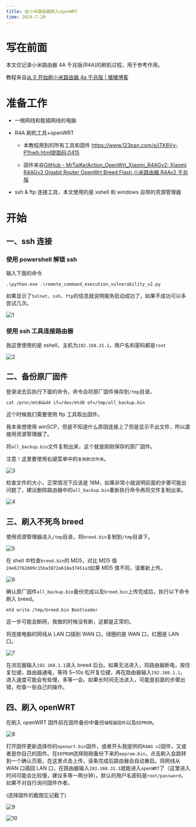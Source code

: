 ```yaml
---
title: 给小米路由器刷入openWRT
time: 2024-7-20
---
```


# 写在前面

本文仅记录小米路由器 4A 千兆版(R4A)的刷机过程，用于参考作用。

教程来自[从 0 开始刷小米路由器 4a 千兆版 | 猪猪博客](https://blog.learnonly.xyz/p/630b.html)

# 准备工作

-   一根网线和能插网线的电脑

-   R4A 刷机工具+openWRT

    -   本教程用到的所有工具和固件 https://www.123pan.com/s/iTK6Vv-P1hwh.html提取码:0415

    -   固件来自[GitHub - MrTaiKe/Action_OpenWrt_Xiaomi_R4AGv2: Xiaomi R4AGv2 Gigabit Router OpenWrt Breed Flash 小米路由器 R4Av2 千兆版](https://github.com/MrTaiKe/Action_OpenWrt_Xiaomi_R4AGv2)

-   ssh & ftp 连接工具，本文使用的是 xshell 和 windows 自带的资源管理器

# 开始

## 一、ssh 连接

### 使用 powershell 解锁 ssh

输入下面的命令

```shell
.\python.exe .\remote_command_execution_vulnerability_v2.py
```

如果显示了`telnet`、`ssh`、`ftp`的信息就说明服务启动成功了，如果不成功可以多尝试几次。

![1](/image/openWRT/1.png)

### 使用 ssh 工具连接路由器

我这里使用的是 xshell，主机为`192.168.31.1`，用户名和密码都是`root`

![2](/image/openWRT/2.png)

## 二、备份原厂固件

登录进去后执行下面的命令，命令会将原厂固件保存到`/tmp`目录。

```shell
cat /proc/mtd&&dd if=/dev/mtd0 of=/tmp/all_backup.bin
```

这个时候我们需要使用 ftp 工具取出固件。

我本来想使用 winSCP，但是不知道什么原因连接上了但是显示不出文件，所以直接用资源管理器了。

将`all_backup.bin`文件复制出来，这个就是刚刚保存的原厂固件。

注意！这里要使用右键菜单中的`复制到文件夹`。

![3](/image/openWRT/3.webp)

检查文件的大小，正常情况下应该是 16M，如果非常小就说明前面的步骤可能出问题了，建议删除路由器中的`all_backup.bin`重新执行命令再将文件复制出来。

![4](/image/openWRT/4.webp)

## 三、刷入不死鸟 breed

使用资源管理器进入`/tmp`目录，将`breed.bin`复制到`/tmp`目录下。

![5](/image/openWRT/5.webp)

在 shell 中检查`breed.bin`的 MD5，对比 MD5 值`24e62762809c15ba3872e610a37451a3`如果 MD5 值不同，请重新上传。

![6](/image/openWRT/6.png)

确认原厂固件`all_backup.bin`备份完成以及`breed.bin`上传完成后，执行以下命令刷入 breed。

```shell
mtd write /tmp/breed.bin Bootloader
```

这一步可能会断网，我做的时候没有断，这都是正常的。

将连接电脑的网线从 LAN 口插到 WAN 口，绿圈的是 WAN 口，红圈是 LAN 口。

![7](/image/openWRT/7.webp)

在浏览器输入`192.168.1.1`进入 breed 后台。如果无法进入，将路由器断电，按住复位键，路由器通电，等待 5~10s 松开复位键，再在路由器输入`192.168.1.1`，进入速度可能会有些慢，多等一会。如果长时间无法进入，可能是前面的步骤出错，检查一些自己的操作。

## 四、刷入 openWRT

在刷入 openWRT 固件前在固件备份中备份`编程器固件`以及`EEPROM`。

![8](/image/openWRT/8.webp)

打开固件更新选择你的`openwrt.bin`固件，或者开头我提供的`R4AG v2`固件，又或者是你自己的固件。在`EEPROM`选择刚刚备份下来的`eeprom.bin`，点击刷入会跳转到一个确认页面，在这里点击上传，读条完成后路由器会自动重启。将网线从 WAN 口插回 LAN 口，在路由器输入`193.168.31.1`就能进入`openWRT`了（这里进入时间可能会比较慢，建议多等一两分钟）。默认的用户名密码是`root/password`，如果不对自行询问固件作者。

(选择固件的截图忘记截了)

![9](/image/openWRT/9.webp)

![10](/image/openWRT/10.jpg)
